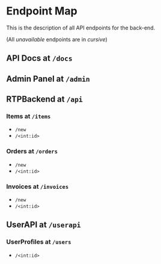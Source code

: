 # Endpoint Map

This is the description of all API endpoints for the back-end.

(All *unavailable* endpoints are in *cursive*)

## API Docs at `/docs`

## Admin Panel at `/admin`

## RTPBackend at `/api`

### Items at `/items`
 - `/new`
 - `/<int:id>`

### Orders at `/orders`
 - `/new`
 - `/<int:id>`

### Invoices at `/invoices`
 - `/new`
 - `/<int:id>`

## UserAPI at `/userapi`

### UserProfiles at `/users`
 - `/<int:id>`
